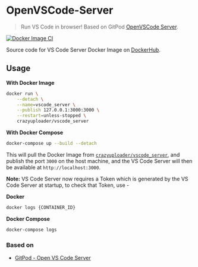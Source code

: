 # OpenVSCode-Server

> Run VS Code in browser! Based on GitPod [OpenVSCode Server](https://github.com/gitpod-io/openvscode-server).

[![Docker Image CI](https://github.com/crazyuploader/OpenVSCode-Server/actions/workflows/docker-image.yml/badge.svg)](https://github.com/crazyuploader/OpenVSCode-Server/actions/workflows/docker-image.yml)

Source code for VS Code Server Docker Image on [DockerHub](https://hub.docker.com/repository/docker/crazyuploader/vscode_server).

## Usage

**With Docker Image**

```bash
docker run \
    --detach \
    --name=vscode_server \
    --publish 127.0.0.1:3000:3000 \
    --restart=unless-stopped \
    crazyuploader/vscode_server
```

**With Docker Compose**

```bash
docker-compose up --build --detach
```

This will pull the Docker Image from [`crazyuploader/vscode_server`](https://hub.docker.com/repository/docker/crazyuploader/vscode_server), and publish the port `3000` on the host machine, and the VS Code Server will then be available at `http://localhost:3000`.

**Note:** VS Code Server now requires a Token which is generated by the VS Code Server at startup, to check that Token, use -

**Docker**

```bash
docker logs {CONTAINER_ID}
```

**Docker Compose**

```bash
docker-compose logs
```

### Based on

- [GitPod - Open VS Code Server](https://github.com/gitpod-io/openvscode-server)
